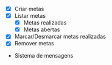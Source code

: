 - [x] Criar metas
- [x] Listar metas
    - [x] Metas realizadas
    -[x] Metas abertas
- [x] Marcar/Desmarcar metas realizadas
-[x] Remover metas
- Sistema de mensagens
